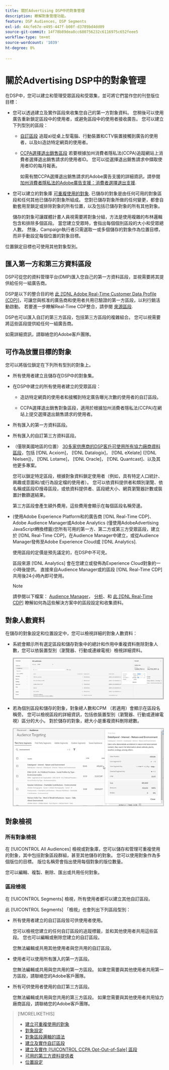 ```yaml
---
title: 關於Advertising DSP中的對象管理
description: 瞭解對象管理功能。
feature: DSP Audiences, DSP Segments
exl-id: 44cfe67e-e495-447f-b08f-d3789bd4dd09
source-git-commit: 14f78b89dea8cc680756232c6116975c652feee5
workflow-type: tm+mt
source-wordcount: '1039'
ht-degree: 0%

---
```


# 關於Advertising DSP中的對象管理

在DSP中，您可以建立和管理受眾區段和受眾集，並可將它們當作您的刊登版位目標：

* 您可以透過建立及實作區段來收集您自己的第一方對象資料。 您稍後可以使用廣告重新鎖定區段中的使用者，或避免區段中的使用者接收廣告。 您可以建立下列型別的區段：

   * [自訂區段](/help/dsp/audiences/custom-segment-create.md) 追蹤a)從桌上型電腦、行動裝置和CTV裝置接觸到廣告的使用者，以及b)造訪特定網頁的使用者。

   * [CCPA選擇退出銷售區段](/help/dsp/audiences/ccpa-opt-out-segment-create.md) 若要根據加州消費者隱私法(CCPA)追蹤網站上消費者選擇退出銷售請求的使用者ID。 您可以從選擇退出銷售請求中擷取使用者ID的每月報表。

      如需有關CCPA選擇退出銷售請求的Adobe廣告支援的詳細資訊，請參閱 [加州消費者隱私法的Adobe廣告支援：消費者選擇退出支援](/help/privacy/ccpa/ccpa-opt-out-of-sale.md).

* 您可以建立的對象庫 [可重複使用的對象](/help/dsp/audiences/reusable-audience-create.md). 已儲存的對象是由任何可用的對象區段和任何其他已儲存的對象所組成。 您對已儲存對象所做的任何變更，都會自動套用至鎖定或排除對象的所有位置，以及包括已儲存對象的所有其他對象。

   儲存的對象可讓媒體計畫人員視需要將對象分組，方法是使用複雜的布林邏輯包含和排除多個區段。 當您建立受眾時，會指出每個個別區段的大小和受眾總人數。 然後，Campaign執行者只需選取一或多個儲存的對象作為位置目標，而非手動設定每個位置的對象目標。

位置鎖定目標也可使用其他對象型別。

## 匯入第一方和第三方資料區段

DSP可從您的資料管理平台(DMP)匯入您自己的第一方資料區段，並視需要將其提供給任何一組廣告商。

DSP是以下的整合目的地 [此 [!DNL Adobe Real-Time Customer Data Profile (CDP)]](https://experienceleague.adobe.com/docs/experience-platform/rtcdp/overview.html?lang=zh-Hans)，可讓您與核准的廣告商和使用者共用已驗證的第一方區段，以利行銷活動啟動。 若要進一步瞭解Real-Time CDP整合，請參閱 [來源區段](/help/dsp/audiences/sources/source-about.md).

DSP也可以匯入自訂的第三方區段，包括第三方區段的複雜組合。 您可以視需要將這些區段提供給任何一組廣告商。

如需詳細資訊，請聯絡您的Adobe客戶團隊。

## 可作為放置目標的對象

您可以將版位鎖定在下列所有型別的對象上。

* 所有使用者建立且儲存在DSP中的對象集。

* 在DSP中建立的所有使用者建立的受眾區段：

   * 造訪特定網頁的使用者和接觸到特定廣告曝光次數的使用者的自訂區段。

   * CCPA選擇退出銷售對象區段，適用於根據加州消費者隱私法(CCPA)在網站上提交選擇退出銷售請求的使用者。

* 所有匯入的第一方資料區段。

* 所有匯入的自訂第三方資料區段。

* （僅限美國地區的位置） [30多家供應商的DSP客戶可使用所有協力廠商資料區段](/help/dsp/audiences/third-party-data-providers.md)，包括 [!DNL Acxiom]， [!DNL Datalogix]， [!DNL eXelate] ([!DNL Nielsen])， [!DNL Lotame]， [!DNL Oracle]， [!DNL Quantcast]、以及其他更多專案。

   您可以鎖定特定區段，根據對象資料鎖定使用者（例如，具有特定人口統計、興趣或意圖和/或行為設定檔的使用者）。 您可以依資料提供者和類別瀏覽、依名稱或區段ID搜尋區段，或依資料提供者、區段總大小、網頁瀏覽器計數或裝置計數篩選結果。

   第三方區段會產生額外費用，這些費用會顯示在每個區段名稱旁邊。

* (使用Adobe Experience Platform和的廣告商 [!DNL Real-Time CDP]、Adobe Audience Manager或Adobe Analytics (僅使用AdobeAdvertising JavaScript轉換標籤)您所有可用的第一方、第二方或第三方受眾區段，建立於 [!DNL Real-Time CDP]，在Audience Manager中建立，或從Audience Manager發佈至Adobe Experience Cloud或 [!DNL Analytics].

   使用區段的定價是預先議定的，在DSP中不可見。

   區段來源 [!DNL Analytics] 會在您建立或發佈為Experience Cloud對象約一小時後提供。 直接來自Audience Manager或的區段 [!DNL Real-Time CDP] 共用後24小時內即可使用。

   >[!NOTE]
   >
   >請參閱以下檔案： [Audience Manager](https://experienceleague.adobe.com/docs/audience-manager/user-guide/aam-home.html)， [分析](https://experienceleague.adobe.com/docs/analytics.html)、和 [此 [!DNL Real-Time CDP]](https://experienceleague.adobe.com/docs/experience-platform/rtcdp/segmentation/segment-builder-guide.html) 瞭解如何為這些解決方案中的區段設定和收集資料。

## 對象人數資料

在儲存的對象設定和位置設定中，您可以檢視詳細的對象人數資料：

* 系統會顯示所有選定區段和儲存對象中的總計和作用中重複資料刪除對象人數，您可以依裝置型別（瀏覽器、行動或連線電視）檢視詳細資料。

   ![合併的對象人數](/help/dsp/assets/audience-size.png)

* 若為個別區段和儲存的對象，對象總人數和CPM （若適用）會顯示在區段名稱旁。 您可以檢視區段的詳細資訊，包括依裝置型別（瀏覽器、行動或連線電視）區分的大小。 對於儲存的對象，總大小是重複資料刪除總數。

   ![個別區段大小](/help/dsp/assets/audience-size-segment.png)

## 對象檢視

### 所有對象檢視

在 [!UICONTROL All Audiences] 檢視或對象庫，您可以儲存和管理可重複使用的對象，其中包括對象區段群組，甚至其他儲存的對象。 您可以使用對象作為多個版位的目標。 版位名稱旁會指出使用每個對象的版位數量。

您可以編輯、複製、刪除、匯出或共用任何對象。

### 區段檢視

在 [!UICONTROL Segments] 檢視，所有使用者都可以建立其他自訂區段。

此 [!UICONTROL Segments] 「檢視」也會列出下列區段型別：

* 所有使用者建立的自訂區段皆可供使用者使用。

   您可以檢視您建立的任何自訂區段的追蹤標籤，並和其他使用者共用這些區段。 您也可以編輯或刪除您建立的自訂區段。

   您無法編輯或共用其他使用者與您共用的自訂區段。

* 使用者可以使用所有匯入的第一方區段。

   您無法編輯或共用與您共用的第一方區段。 如果您需要與其他使用者共用第一方區段，請聯絡您的Adobe客戶團隊。

* 所有可供使用者使用的自訂第三方區段。

   您無法編輯或共用與您共用的第三方區段。 如果您需要與其他使用者共用協力廠商區段，請聯絡您的Adobe客戶團隊。

>[!MORELIKETHIS]
>
>* [建立可重複使用的對象](reusable-audience-create.md)
>* [對象設定](audience-settings.md)
>* [對象區段邏輯的語法](audience-segment-logic-syntax.md)
>* [建立及實作自訂區段](custom-segment-create.md)
>* [建立及實作 [!UICONTROL CCPA Opt-Out-of-Sale] 區段](ccpa-opt-out-segment-create.md)
>* [可用的第三方資料提供者](third-party-data-providers.md)
>* [位置設定](/help/dsp/campaign-management/placements/placement-settings.md)

